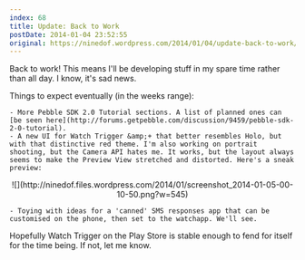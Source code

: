```yaml
---
index: 68
title: Update: Back to Work
postDate: 2014-01-04 23:52:55
original: https://ninedof.wordpress.com/2014/01/04/update-back-to-work/
---
```


Back to work! This means I'll be developing stuff in my spare time rather than all day. I know, it's sad news.

Things to expect eventually (in the weeks range):


	- More Pebble SDK 2.0 Tutorial sections. A list of planned ones can [be seen here](http://forums.getpebble.com/discussion/9459/pebble-sdk-2-0-tutorial).
	- A new UI for Watch Trigger &amp;+ that better resembles Holo, but with that distinctive red theme. I'm also working on portrait shooting, but the Camera API hates me. It works, but the layout always seems to make the Preview View stretched and distorted. Here's a sneak preview:


<p style="text-align:center;">![](http://ninedof.files.wordpress.com/2014/01/screenshot_2014-01-05-00-10-50.png?w=545)</p>



	- Toying with ideas for a 'canned' SMS responses app that can be customised on the phone, then set to the watchapp. We'll see.


Hopefully Watch Trigger on the Play Store is stable enough to fend for itself for the time being. If not, let me know.
